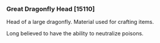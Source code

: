 ### Great Dragonfly Head [15110]

Head of a large dragonfly. Material used for crafting items.

Long believed to have the ability to neutralize poisons.